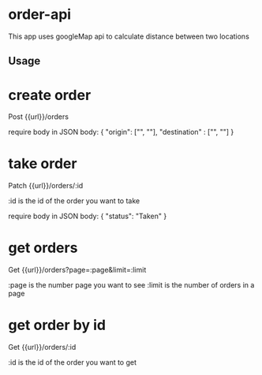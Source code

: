 # order-api
This app uses googleMap api to calculate distance between two locations

## Usage
# create order
Post {{url}}/orders

require body in JSON
body:
{
  "origin": ["", ""],
  "destination" : ["", ""]
}

# take order

Patch {{url}}/orders/:id

:id is the id of the order you want to take

require body in JSON
body:
{
  "status": "Taken"
}

# get orders
Get {{url}}/orders?page=:page&limit=:limit

:page is the number page you want to see
:limit is the number of orders in a page

# get order by id
Get {{url}}/orders/:id

:id is the id of the order you want to get

